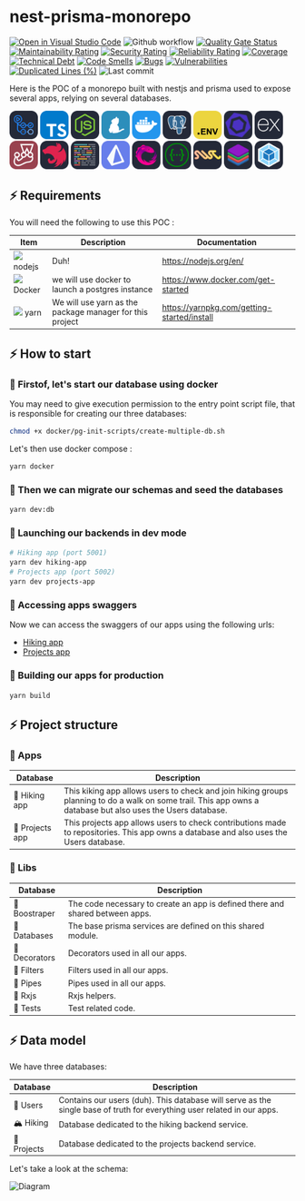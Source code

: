 # nest-prisma-monorepo

[![Open in Visual Studio Code](https://img.shields.io/static/v1?logo=visualstudiocode&label=&message=Open%20in%20Visual%20Studio%20Code&labelColor=2c2c32&color=007acc&logoColor=007acc)](https://github.dev/jpb06/nest-prisma-monorepo)
![Github workflow](https://img.shields.io/github/actions/workflow/status/jpb06/nest-prisma-monorepo/tests-scan.yml?branch=main&logo=github-actions&label=last%20workflow)
[![Quality Gate Status](https://sonarcloud.io/api/project_badges/measure?project=jpb06_nest-prisma-monorepo&metric=alert_status)](https://sonarcloud.io/summary/new_code?id=jpb06_nest-prisma-monorepo)
[![Maintainability Rating](https://sonarcloud.io/api/project_badges/measure?project=jpb06_nest-prisma-monorepo&metric=sqale_rating)](https://sonarcloud.io/summary/new_code?id=jpb06_nest-prisma-monorepo)
[![Security Rating](https://sonarcloud.io/api/project_badges/measure?project=jpb06_nest-prisma-monorepo&metric=security_rating)](https://sonarcloud.io/summary/new_code?id=jpb06_nest-prisma-monorepo)
[![Reliability Rating](https://sonarcloud.io/api/project_badges/measure?project=jpb06_nest-prisma-monorepo&metric=reliability_rating)](https://sonarcloud.io/summary/new_code?id=jpb06_nest-prisma-monorepo)
[![Coverage](https://sonarcloud.io/api/project_badges/measure?project=jpb06_nest-prisma-monorepo&metric=coverage)](https://sonarcloud.io/summary/new_code?id=jpb06_nest-prisma-monorepo)
[![Technical Debt](https://sonarcloud.io/api/project_badges/measure?project=jpb06_nest-prisma-monorepo&metric=sqale_index)](https://sonarcloud.io/summary/new_code?id=jpb06_nest-prisma-monorepo)
[![Code Smells](https://sonarcloud.io/api/project_badges/measure?project=jpb06_nest-prisma-monorepo&metric=code_smells)](https://sonarcloud.io/summary/new_code?id=jpb06_nest-prisma-monorepo)
[![Bugs](https://sonarcloud.io/api/project_badges/measure?project=jpb06_nest-prisma-monorepo&metric=bugs)](https://sonarcloud.io/summary/new_code?id=jpb06_nest-prisma-monorepo)
[![Vulnerabilities](https://sonarcloud.io/api/project_badges/measure?project=jpb06_nest-prisma-monorepo&metric=vulnerabilities)](https://sonarcloud.io/summary/new_code?id=jpb06_nest-prisma-monorepo)
[![Duplicated Lines (%)](https://sonarcloud.io/api/project_badges/measure?project=jpb06_nest-prisma-monorepo&metric=duplicated_lines_density)](https://sonarcloud.io/summary/new_code?id=jpb06_nest-prisma-monorepo)
![Last commit](https://img.shields.io/github/last-commit/jpb06/nest-prisma-monorepo?logo=git)

Here is the POC of a monorepo built with nestjs and prisma used to expose several apps, relying on several databases.

<!-- readme-package-icons start -->

<p align="left"><a href="https://docs.github.com/en/actions" target="_blank"><img height="50" src="https://raw.githubusercontent.com/jpb06/jpb06/master/icons/GithubActions-Dark.svg" /></a>&nbsp;<a href="https://www.typescriptlang.org/docs/" target="_blank"><img height="50" src="https://raw.githubusercontent.com/jpb06/jpb06/master/icons/TypeScript.svg" /></a>&nbsp;<a href="https://nodejs.org/en/docs/" target="_blank"><img height="50" src="https://raw.githubusercontent.com/jpb06/jpb06/master/icons/NodeJS-Dark.svg" /></a>&nbsp;<a href="https://yarnpkg.com/api/" target="_blank"><img height="50" src="https://raw.githubusercontent.com/jpb06/jpb06/master/icons/Yarn-Dark.svg" /></a>&nbsp;<a href="https://docs.docker.com" target="_blank"><img height="50" src="https://raw.githubusercontent.com/jpb06/jpb06/master/icons/Docker.svg" /></a>&nbsp;<a href="https://www.postgresql.org/docs/" target="_blank"><img height="50" src="https://raw.githubusercontent.com/jpb06/jpb06/master/icons/PostgreSQL-Dark.svg" /></a>&nbsp;<a href="https://github.com/motdotla/dotenv#readme" target="_blank"><img height="50" src="https://raw.githubusercontent.com/jpb06/jpb06/master/icons/Dotenv-Dark.svg" /></a>&nbsp;<a href="https://eslint.org/docs/latest/" target="_blank"><img height="50" src="https://raw.githubusercontent.com/jpb06/jpb06/master/icons/Eslint-Dark.svg" /></a>&nbsp;<a href="https://expressjs.com/en/starter/installing.html" target="_blank"><img height="50" src="https://raw.githubusercontent.com/jpb06/jpb06/master/icons/ExpressJS-Dark.svg" /></a>&nbsp;<a href="https://jestjs.io/docs/getting-started" target="_blank"><img height="50" src="https://raw.githubusercontent.com/jpb06/jpb06/master/icons/Jest.svg" /></a>&nbsp;<a href="https://docs.nestjs.com" target="_blank"><img height="50" src="https://raw.githubusercontent.com/jpb06/jpb06/master/icons/NestJS-Dark.svg" /></a>&nbsp;<a href="https://prettier.io/docs/en/index.html" target="_blank"><img height="50" src="https://raw.githubusercontent.com/jpb06/jpb06/master/icons/Prettier-Dark.svg" /></a>&nbsp;<a href="https://www.prisma.io/docs/" target="_blank"><img height="50" src="https://raw.githubusercontent.com/jpb06/jpb06/master/icons/Prisma.svg" /></a>&nbsp;<a href="https://rxjs.dev/guide/overview" target="_blank"><img height="50" src="https://raw.githubusercontent.com/jpb06/jpb06/master/icons/Rxjs-Dark.svg" /></a>&nbsp;<a href="https://swagger.io" target="_blank"><img height="50" src="https://raw.githubusercontent.com/jpb06/jpb06/master/icons/Swagger-Dark.svg" /></a>&nbsp;<a href="https://swc.rs/docs/getting-started" target="_blank"><img height="50" src="https://raw.githubusercontent.com/jpb06/jpb06/master/icons/Swc-Dark.svg" /></a>&nbsp;<a href="https://github.com/typestack" target="_blank"><img height="50" src="https://raw.githubusercontent.com/jpb06/jpb06/master/icons/TypeStack-Dark.svg" /></a>&nbsp;<a href="https://webpack.js.org/concepts/" target="_blank"><img height="50" src="https://raw.githubusercontent.com/jpb06/jpb06/master/icons/Webpack-Dark.svg" /></a></p>

<!-- readme-package-icons end -->

## ⚡ Requirements

You will need the following to use this POC :

| Item                                                                                                           | Description                                              | Documentation                                 |
| -------------------------------------------------------------------------------------------------------------- | -------------------------------------------------------- | --------------------------------------------- |
| <img height="20" src="https://cdn.jsdelivr.net/gh/devicons/devicon/icons/nodejs/nodejs-original.svg" /> nodejs | Duh!                                                     | <https://nodejs.org/en/>                      |
| <img height="20" src="https://cdn.jsdelivr.net/gh/devicons/devicon/icons/docker/docker-original.svg" /> Docker | we will use docker to launch a postgres instance         | <https://www.docker.com/get-started>          |
| <img height="20" src="https://cdn.jsdelivr.net/gh/devicons/devicon/icons/yarn/yarn-original.svg" /> yarn       | We will use yarn as the package manager for this project | <https://yarnpkg.com/getting-started/install> |

## ⚡ How to start

### 🔶 Firstof, let's start our database using docker

You may need to give execution permission to the entry point script file, that is responsible for creating our three databases:

```bash
chmod +x docker/pg-init-scripts/create-multiple-db.sh
```

Let's then use docker compose :

```bash
yarn docker
```

### 🔶 Then we can migrate our schemas and seed the databases

```bash
yarn dev:db
```

### 🔶 Launching our backends in dev mode

```bash
# Hiking app (port 5001)
yarn dev hiking-app
# Projects app (port 5002)
yarn dev projects-app
```

### 🔶 Accessing apps swaggers

Now we can access the swaggers of our apps using the following urls:

- [Hiking app](http://localhost:5001/api)
- [Projects app](http://localhost:5002/api)

### 🔶 Building our apps for production

```bash
yarn build
```

## ⚡ Project structure

### 🎉 Apps

| Database        | Description                                                                                                                                                  |
| --------------- | ------------------------------------------------------------------------------------------------------------------------------------------------------------ |
| 🚀 Hiking app   | This kiking app allows users to check and join hiking groups planning to do a walk on some trail. This app owns a database but also uses the Users database. |
| 🚀 Projects app | This projects app allows users to check contributions made to repositories. This app owns a database and also uses the Users database.                       |

### 🧩 Libs

| Database      | Description                                                                   |
| ------------- | ----------------------------------------------------------------------------- |
| 🧩 Boostraper | The code necessary to create an app is defined there and shared between apps. |
| 🧩 Databases  | The base prisma services are defined on this shared module.                   |
| 🧩 Decorators | Decorators used in all our apps.                                              |
| 🧩 Filters    | Filters used in all our apps.                                                 |
| 🧩 Pipes      | Pipes used in all our apps.                                                   |
| 🧩 Rxjs       | Rxjs helpers.                                                                 |
| 🧩 Tests      | Test related code.                                                            |

## ⚡ Data model

We have three databases:

| Database    | Description                                                                                                             |
| ----------- | ----------------------------------------------------------------------------------------------------------------------- |
| 👨 Users    | Contains our users (duh). This database will serve as the single base of truth for everything user related in our apps. |
| 🏔️ Hiking   | Database dedicated to the hiking backend service.                                                                       |
| 🧳 Projects | Database dedicated to the projects backend service.                                                                     |

Let's take a look at the schema:

![Diagram](./documentation/db-diagram.png)
